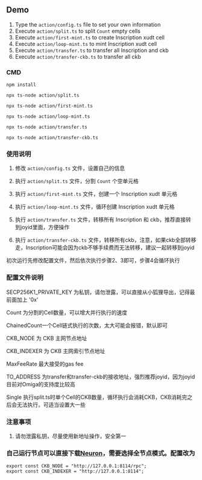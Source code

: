 ## Demo

1. Type the `action/config.ts` file to set your own information
2. Execute `action/split.ts` to split `Count` empty cells
3. Execute `action/first-mint.ts` to create Inscription xudt cell
4. Execute `action/loop-mint.ts` to mint Inscription xudt cell
5. Execute `action/transfer.ts` to transfer all Inscription and ckb
6. Execute `action/transfer-ckb.ts` to transfer all ckb
### CMD

```
npm install

npx ts-node action/split.ts

npx ts-node action/first-mint.ts

npx ts-node action/loop-mint.ts

npx ts-node action/transfer.ts

npx ts-node action/transfer-ckb.ts

```

### 使用说明
1. 修改 `action/config.ts` 文件，设置自己的信息

2. 执行 `action/split.ts` 文件，分割 `Count` 个空单元格

3. 执行 `action/first-mint.ts` 文件，创建一个 Inscription xudt 单元格

4. 执行 `action/loop-mint.ts` 文件，循环创建 Inscription xudt 单元格

5. 执行 `action/transfer.ts` 文件，转移所有 Inscription 和 ckb，推荐直接转到joyid里面，方便操作

6. 执行 `action/transfer-ckb.ts` 文件，转移所有ckb，注意，如果ckb全部转移走，Inscription可能会因为ckb不够手续费而无法转移，建议一起转移到joyid

初次运行先修改配置文件，然后依次执行步骤2、3即可，步骤4会循环执行

### 配置文件说明
SECP256K1_PRIVATE_KEY 为私钥，请勿泄露，可以直接从小狐狸导出，记得最前面加上 '0x'

Count 为分割的Cell数量，可以增大并行执行的速度

ChainedCount一个Cell链式执行的次数，太大可能会报错，默认即可

CKB_NODE 为 CKB 主网节点地址

CKB_INDEXER 为 CKB 主网索引节点地址

MaxFeeRate 最大接受的gas fee

TO_ADDRESS 为transfer和transfer-ckb的接收地址，强烈推荐joyid，因为joyid目前对Omiga的支持度比较高

Single 执行split.ts时单个Cell的CKB数量，循环执行会消耗CKB，CKB消耗完之后会无法执行，可适当设置大一些

### 注意事项
1. 请勿泄露私钥，尽量使用新地址操作，安全第一


### 自己运行节点可以直接下载[Neuron](https://github.com/nervosnetwork/neuron/releases/tag/v0.112.0)，需要选择全节点模式。配置改为
```
export const CKB_NODE = "http://127.0.0.1:8114/rpc";
export const CKB_INDEXER = "http://127.0.0.1:8114";
```
